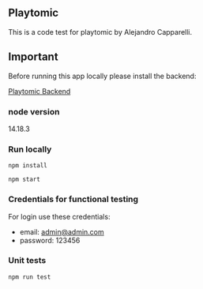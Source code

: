 ## Playtomic

This is a code test for playtomic by Alejandro Capparelli.

## Important

Before running this app locally please install the backend:

[Playtomic Backend](https://github.com/amcapparelli/playtomic_backend)

### node version

14.18.3

### Run locally
```
npm install 
```

```
npm start
```

### Credentials for functional testing

For login use these credentials:

* email: admin@admin.com
* password: 123456

### Unit tests

```
npm run test
```




